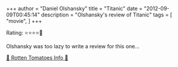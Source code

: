 +++
author = "Daniel Olshansky"
title = "Titanic"
date = "2012-09-09T00:45:14"
description = "Olshansky's review of Titanic"
tags = [
    "movie",
]
+++

Rating: ⭐⭐⭐⭐🌟

Olshansky was too lazy to write a review for this one...

[🍅 Rotten Tomatoes Info 🍅](https://www.rottentomatoes.com//m/titanic)